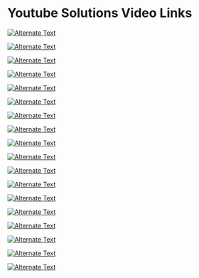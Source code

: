 # Youtube Solutions Video Links

[![Alternate Text](https://i.ytimg.com/vi/kMkhfuE0UeM/hqdefault.jpg?sqp=-oaymwEcCPYBEIoBSFXyq4qpAw4IARUAAIhCGAFwAcABBg==&rs=AOn4CLDeRrmukLD_pmdnDqizKFZAjllaRA)](https://youtu.be/kMkhfuE0UeM "Azure Devops Pipeline Output Variables")

[![Alternate Text](https://i.ytimg.com/vi/0d6acAH5InE/hqdefault.jpg?sqp=-oaymwEcCPYBEIoBSFXyq4qpAw4IARUAAIhCGAFwAcABBg==&rs=AOn4CLCqLeAYfTVcXaaRVX5EkwFN-LjsFw)](https://youtu.be/0d6acAH5InE "Azure DevOps Build Pipelines Classic")

[![Alternate Text](https://i.ytimg.com/vi/2nukM2TzD1Q/hqdefault.jpg?sqp=-oaymwEcCPYBEIoBSFXyq4qpAw4IARUAAIhCGAFwAcABBg==&rs=AOn4CLAi80can4oeemRegjwuOBIj7IEcsg)](https://youtu.be/2nukM2TzD1Q "Azure DevOps Branch Policies / GIT")

[![Alternate Text](https://i.ytimg.com/vi/ZcEeIUxHMy8/hqdefault.jpg?sqp=-oaymwEcCPYBEIoBSFXyq4qpAw4IARUAAIhCGAFwAcABBg==&rs=AOn4CLAUBrkUDHRjG7TySMMtfgUiZODLPQ)](https://youtu.be/ZcEeIUxHMy8 "Azure DevOps Custom Tasks or Extensions - Pre-Requisites")

[![Alternate Text](https://i.ytimg.com/vi/S2A_4pHzQ54/hqdefault.jpg?sqp=-oaymwEcCPYBEIoBSFXyq4qpAw4IARUAAIhCGAFwAcABBg==&rs=AOn4CLB9wb6ta3r3mUUifF4YyMcKcZ_K0w)](https://youtu.be/S2A_4pHzQ54 "Azure DevOps Custom Tasks or Extensions - Creating a new Custom Build or Release Task or Extension")

[![Alternate Text](https://i.ytimg.com/vi/X99UAVB5gmg/hqdefault.jpg?sqp=-oaymwEcCPYBEIoBSFXyq4qpAw4IARUAAIhCGAFwAcABBg==&rs=AOn4CLAEXuWeoGGb1-XYywKfMISKVP-BDQ)](https://youtu.be/X99UAVB5gmg "Azure DevOps Custom Tasks or Extensions - Unit testing with Mocha")

[![Alternate Text](https://i.ytimg.com/an_webp/ndQbKgJritA/mqdefault_6s.webp?du=3000&sqp=COD6qowG&rs=AOn4CLCKvwKTAm_XBzv6_SMbqXck3cqmSg)](https://www.youtube.com/watch?v=ndQbKgJritA&t "C# LINQ Tutorial ")

[![Alternate Text](https://i.ytimg.com/vi/RwV0SXtsW5A/hqdefault.jpg?sqp=-oaymwEcCPYBEIoBSFXyq4qpAw4IARUAAIhCGAFwAcABBg==&rs=AOn4CLD7SjE3iK3o5XbrLI-_3BBhyeTi3w)](https://www.youtube.com/watch?v=RwV0SXtsW5A "C# Create XML File/Document explanation/tutorial Youtube video  ")

[![Alternate Text](https://i.ytimg.com/an_webp/UGJ2LIgFRN8/mqdefault_6s.webp?du=3000&sqp=CLLgqowG&rs=AOn4CLCTy9UzfhKp57UWCDfkxDaXi0zTBg)](https://youtu.be/UGJ2LIgFRN8 "C# Extension Methods Explanation & 70-483 Exam prep question ")

[![Alternate Text](https://i9.ytimg.com/vi_webp/2CCwy121V6Q/mqdefault.webp?v=5a471171&sqp=CKiOpYwG&rs=AOn4CLAt8EmAZsBY8MHgXhcIwjPosJ_bIQ)](https://youtu.be/2CCwy121V6Q "C# XML Serialization/Deserialization & 70-483 Exam Prep C#")

[![Alternate Text](https://i9.ytimg.com/vi_webp/bGI-uidHfxA/mqdefault.webp?v=5e8b857a&sqp=CKiOpYwG&rs=AOn4CLAAU-ifpFBArrHfCoxba6a0RthozA)](https://youtu.be/bGI-uidHfxA "Powershell Apply Retention Policies")

[![Alternate Text](https://i9.ytimg.com/vi/tiouHNzAl8Q/mqdefault.jpg?v=5e8fdf30&sqp=CKiOpYwG&rs=AOn4CLB14VerBeFbLeErj6bhERpeVM0DMQ)](https://youtu.be/tiouHNzAl8Q "Powershell Replace & Rename Files quickly Script")

[![Alternate Text](https://i9.ytimg.com/vi/-NVh5cVOeO4/mqdefault.jpg?v=5ee828f6&sqp=CKiOpYwG&rs=AOn4CLDBzdQ-ow0y47JedfehQZimc8p97w)](https://youtu.be/-NVh5cVOeO4 "Powershell API Intro GET Method ")

[![Alternate Text](https://i9.ytimg.com/vi_webp/xGI6_nCjKn0/mqdefault.webp?v=6020b6c1&sqp=CKSHpYwG&rs=AOn4CLCa9p09XvNBlCxQtqS0jdAx23I44g)](https://youtu.be/xGI6_nCjKn0 "Powershell Install Modules script")

[![Alternate Text](https://i9.ytimg.com/vi_webp/k_yd4dc9NzA/mqdefault.webp?sqp=CNSQpYwG&rs=AOn4CLAfC4tSY77Anj6t1RMoch3kewifoQ)](https://youtu.be/k_yd4dc9NzA "Powershell Download Variable Groups from Azure DevOps")

[![Alternate Text](https://i9.ytimg.com/vi/0nk2NDYyQT8/mqdefault.jpg?v=5fe4e99c&sqp=CNSQpYwG&rs=AOn4CLBMxzF1iPC9X3Lz0CskpvHQBBTDFQ)](https://youtu.be/0nk2NDYyQT8 "Powershell Change File/Folder security and permissions")

[![Alternate Text](https://i9.ytimg.com/vi_webp/-on5HRW8v1A/mqdefault.webp?v=5a65264d&sqp=CNSQpYwG&rs=AOn4CLDTpqc1qkD0C8w8tCZb5OMFEk7urg)](https://youtu.be/-on5HRW8v1A "Unity 2D Shooter Game Tutorial - Make your first Unity Game! ")

[![Alternate Text](https://i9.ytimg.com/vi_webp/km-04aUJy4o/mqdefault.webp?v=5bafc2aa&sqp=CNSQpYwG&rs=AOn4CLCZfzGIlxuPeuHUoNZicjZUNndj_g)](https://youtu.be/km-04aUJy4o "Unity 2D 8 Directional Movement Tutorial - Covers both physics and non-physics movement")
